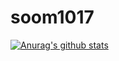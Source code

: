 # soom1017
[![Anurag's github stats](https://github-readme-stats.vercel.app/api?username=soom1017)](https://github.com/anuraghazra/github-readme-stats)
